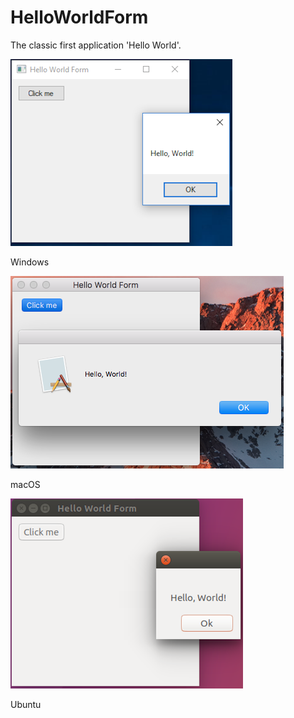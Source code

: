 # HelloWorldForm
The classic first application 'Hello World'.

![GitHub Logo](../../../docs/Pictures/Examples/Forms/HelloWorldFormW.png)

Windows

![GitHub Logo](../../../docs/Pictures/Examples/Forms/HelloWorldFormM.png)

macOS

![GitHub Logo](../../../docs/Pictures/Examples/Forms/HelloWorldFormU.png)

Ubuntu
